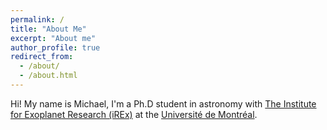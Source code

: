 ```yaml
---
permalink: /
title: "About Me"
excerpt: "About me"
author_profile: true
redirect_from:
  - /about/
  - /about.html
---
```


Hi! My name is Michael, I'm a Ph.D student in astronomy with [The Institute for Exoplanet Research (iREx)](http://www.exoplanetes.umontreal.ca/?lang=en) at the [Université de Montréal](https://www.umontreal.ca). 
